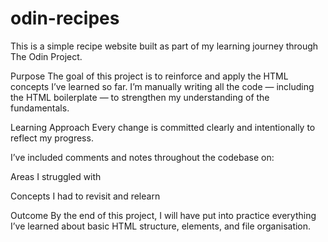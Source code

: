 # odin-recipes

This is a simple recipe website built as part of my learning journey through The Odin Project.

Purpose
The goal of this project is to reinforce and apply the HTML concepts I’ve learned so far. I’m manually writing all the code — including the HTML boilerplate — to strengthen my understanding of the fundamentals.

Learning Approach
Every change is committed clearly and intentionally to reflect my progress.

I’ve included comments and notes throughout the codebase on:

Areas I struggled with

Concepts I had to revisit and relearn

Outcome
By the end of this project, I will have put into practice everything I’ve learned about basic HTML structure, elements, and file organisation.